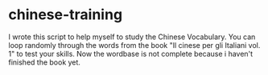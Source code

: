 # chinese-training
I wrote this script to help myself to study the Chinese Vocabulary.
You can loop randomly through the words from the book "Il cinese per gli Italiani vol. 1" to test your skills.
Now the wordbase is not complete because i haven't finished the book yet.

